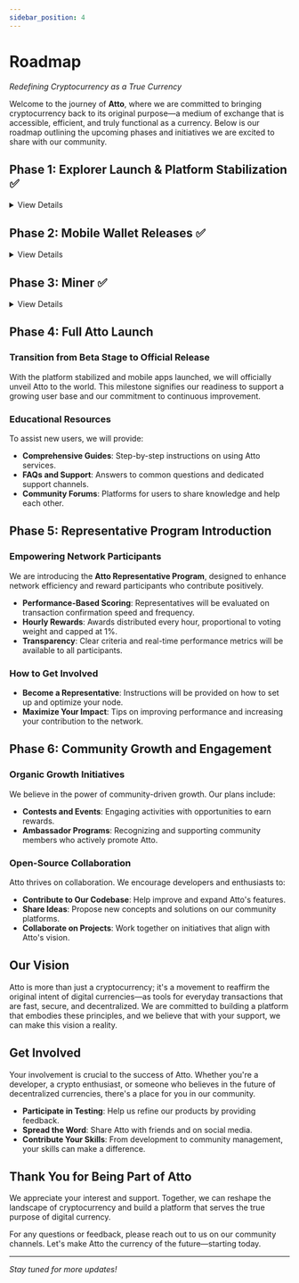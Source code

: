 ```yaml
---
sidebar_position: 4
---
```


# Roadmap

*Redefining Cryptocurrency as a True Currency*

Welcome to the journey of **Atto**, where we are committed to bringing cryptocurrency back to its original purpose—a
medium of exchange that is accessible, efficient, and truly functional as a currency. Below is our roadmap outlining the
upcoming phases and initiatives we are excited to share with our community.

## Phase 1: Explorer Launch & Platform Stabilization ✅

<details>
<summary>View Details</summary>

### Network Explorer Release

We are thrilled to announce the upcoming release of the **Atto Network Explorer**. This tool will provide real-time
visibility into all network transactions and activities, improving transparency and allowing users to monitor the health
and performance of the Atto network.

### Faucet and Wallet Enhancements

Our team is working diligently to make the **Atto Faucet** and **Wallet** robust and user-friendly.

</details>

## Phase 2: Mobile Wallet Releases ✅

<details>
<summary>View Details</summary>
Originally, we planned to develop native Android and iOS wallet applications. After careful consideration and initial development efforts, we’ve concluded our mobile app approach. We’re now pivoting toward a **Web Wallet** solution to provide a more unified and accessible experience.

### Introducing the Atto Web Wallet

- **Cross-Platform Accessibility**: Users will be able to access the Atto Wallet from any modern web browser, removing
  the need for separate native apps.
- **Unified Codebase**: Streamlined development and maintenance, ensuring faster feature updates and security patches.
- **Seamless User Experience**: Designed with simplicity and performance in mind, the Web Wallet will offer a consistent
  interface across devices.

</details>

## Phase 3: Miner ✅

<details>
<summary>View Details</summary>

Atto remains committed to a fast and green cryptocurrency model and will not compromise on that principle. Traditional
mining is not only wasteful but also largely unnecessary to achieve network security. Instead, our "miner" utilizes
[folding@home](https://foldingathome.org), ensuring that electricity goes into meaningful computations that aid scientific research rather than being
wasted on repetitive hashing. This approach is inspired by Banano and aligns with our vision of a sustainable and
community-driven cryptocurrency.

</details>

## Phase 4: Full Atto Launch

### Transition from Beta Stage to Official Release

With the platform stabilized and mobile apps launched, we will officially unveil Atto to the world. This milestone
signifies our readiness to support a growing user base and our commitment to continuous improvement.

### Educational Resources

To assist new users, we will provide:

- **Comprehensive Guides**: Step-by-step instructions on using Atto services.
- **FAQs and Support**: Answers to common questions and dedicated support channels.
- **Community Forums**: Platforms for users to share knowledge and help each other.

## Phase 5: Representative Program Introduction

### Empowering Network Participants

We are introducing the **Atto Representative Program**, designed to enhance network efficiency and reward participants
who contribute positively.

- **Performance-Based Scoring**: Representatives will be evaluated on transaction confirmation speed and frequency.
- **Hourly Rewards**: Awards distributed every hour, proportional to voting weight and capped at 1%.
- **Transparency**: Clear criteria and real-time performance metrics will be available to all participants.

### How to Get Involved

- **Become a Representative**: Instructions will be provided on how to set up and optimize your node.
- **Maximize Your Impact**: Tips on improving performance and increasing your contribution to the network.

## Phase 6: Community Growth and Engagement

### Organic Growth Initiatives

We believe in the power of community-driven growth. Our plans include:

- **Contests and Events**: Engaging activities with opportunities to earn rewards.
- **Ambassador Programs**: Recognizing and supporting community members who actively promote Atto.

### Open-Source Collaboration

Atto thrives on collaboration. We encourage developers and enthusiasts to:

- **Contribute to Our Codebase**: Help improve and expand Atto's features.
- **Share Ideas**: Propose new concepts and solutions on our community platforms.
- **Collaborate on Projects**: Work together on initiatives that align with Atto's vision.

## Our Vision

Atto is more than just a cryptocurrency; it's a movement to reaffirm the original intent of digital currencies—as tools
for everyday transactions that are fast, secure, and decentralized. We are committed to building a platform that
embodies these principles, and we believe that with your support, we can make this vision a reality.

## Get Involved

Your involvement is crucial to the success of Atto. Whether you're a developer, a crypto enthusiast, or someone who
believes in the future of decentralized currencies, there's a place for you in our community.

- **Participate in Testing**: Help us refine our products by providing feedback.
- **Spread the Word**: Share Atto with friends and on social media.
- **Contribute Your Skills**: From development to community management, your skills can make a difference.

## Thank You for Being Part of Atto

We appreciate your interest and support. Together, we can reshape the landscape of cryptocurrency and build a platform
that serves the true purpose of digital currency.

For any questions or feedback, please reach out to us on our community channels. Let's make Atto the currency of the
future—starting today.

---

*Stay tuned for more updates!*
